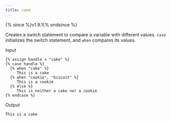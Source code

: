 ```yaml
---
title: case
---
```


{% since %}v1.9.1{% endsince %}

Creates a switch statement to compare a variable with different values. `case` initializes the switch statement, and `when` compares its values.

Input
```liquid
{% assign handle = "cake" %}
{% case handle %}
  {% when "cake" %}
     This is a cake
  {% when "cookie", "biscuit" %}
     This is a cookie
  {% else %}
     This is neither a cake nor a cookie
{% endcase %}
```

Output
```text
This is a cake
```
